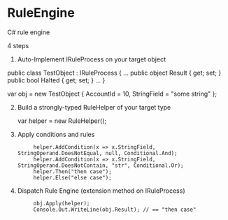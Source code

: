 # RuleEngine
C# rule engine

4 steps

1) Auto-Implement IRuleProcess on your target object 
  
  public class TestObject : IRuleProcess 
  { 
     ...
     public object Result { get; set; }
     public bool Halted { get; set; }
     ...
  }
  
  var obj = new TestObject { AccountId = 10, StringField = "some string" };

2) Build a strongly-typed RuleHelper of your target type

    var helper = new RuleHelper<TestObject>();


3) Apply conditions and rules

            helper.AddCondition(x => x.StringField, StringOperand.DoesNotEqual, null, Conditional.And);
            helper.AddCondition(x => x.StringField, StringOperand.DoesNotContain, "str", Conditional.Or);
            helper.Then("then case");
            helper.Else("else case");

4) Dispatch Rule Engine (extension method on IRuleProcess)
            
            obj.Apply(helper);
            Console.Out.WriteLine(obj.Result); // == "then case"
